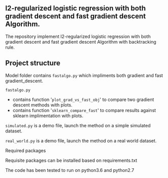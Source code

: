 ## l2-regularized logistic regression with both gradient descent and fast gradient descent Algorithm.

The repository implement l2-regularized logistic regression with both gradient descent and fast gradient descent Algorithm with backtracking rule.

## Project structure
Model folder contains `fastalgo.py` which impliments both gradient and fast gradient_descent.

`fastalgo.py` 
* contains function '`plot_grad_vs_fast_obj`' to compare two gradient descent methods with plots.
* contains function '`sklearn_compare_fast`' to compare results against sklearn implimentation with plots.

`simulated.py` is a demo file, launch the method on a simple simulated dataset.

`real_world.py` is a demo file, launch the method on a real world  dataset.

Required packages

Requisite packages can be installed based on requirements.txt

The code has been tested to run on python3.6 and python2.7

